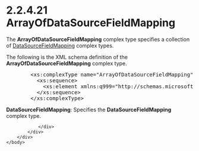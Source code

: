<html dir="LTR" xmlns:mshelp="http://msdn.microsoft.com/mshelp" xmlns:ddue="http://ddue.schemas.microsoft.com/authoring/2003/5" xmlns:xlink="http://www.w3.org/1999/xlink" xmlns:tool="http://www.microsoft.com/tooltip">
    <head>
        <meta http-equiv="Content-Type" content="text/html; CHARSET=utf-8"></meta>
        <meta name="save" content="history"></meta>
        <title>2.2.4.21 ArrayOfDataSourceFieldMapping</title>
        <xml>
            <mshelp:toctitle title="2.2.4.21 ArrayOfDataSourceFieldMapping"></mshelp:toctitle>
            <mshelp:rltitle title="[MS-SSMDSWS-15]: ArrayOfDataSourceFieldMapping"></mshelp:rltitle>
            <mshelp:keyword index="A" term="2024f8e4-8613-44ac-b383-93991f5bb808"></mshelp:keyword>
            <mshelp:attr name="DCSext.ContentType" value="open specification"></mshelp:attr>
            <mshelp:attr name="AssetID" value="2024f8e4-8613-44ac-b383-93991f5bb808"></mshelp:attr>
            <mshelp:attr name="TopicType" value="kbRef"></mshelp:attr>
            <mshelp:attr name="DCSext.Title" value="[MS-SSMDSWS-15]: ArrayOfDataSourceFieldMapping" />
        </xml>
    </head>
    <body>
        <div id="header">
            <h1 class="heading">2.2.4.21 ArrayOfDataSourceFieldMapping</h1>
        </div>
        <div id="mainSection">
            <div id="mainBody">
                <div id="allHistory" class="saveHistory"></div>
                <div id="sectionSection0" class="section" name="collapseableSection">
                    

<p>The <b>ArrayOfDataSourceFieldMapping</b> complex type
specifies a collection of <a href="eb70108e-d107-4658-ae17-d84aab889d91.html">DataSourceFieldMapping</a>
complex types.</p>

<p>The following is the XML schema definition of the <b>ArrayOfDataSourceFieldMapping</b>
complex type.</p>

<dl>
<dd>
<div><pre>   &lt;xs:complexType name=&quot;ArrayOfDataSourceFieldMapping&quot;&gt;
     &lt;xs:sequence&gt;
       &lt;xs:element xmlns:q999=&quot;http://schemas.microsoft.com/sqlserver/masterdataservices/2009/09&quot; minOccurs=&quot;0&quot; maxOccurs=&quot;unbounded&quot; name=&quot;DataSourceFieldMapping&quot; nillable=&quot;true&quot; type=&quot;q999:DataSourceFieldMapping&quot; xmlns:xs=&quot;http://www.w3.org/2001/XMLSchema&quot; /&gt;
     &lt;/xs:sequence&gt;
   &lt;/xs:complexType&gt;
</pre></div>
</dd></dl>

<p><b>DataSourceFieldMapping</b>: Specifies the <b>DataSourceFieldMapping</b>
complex type.</p>


                </div>
            </div>
        </div>
    </body>
</html>